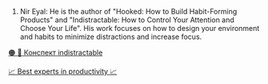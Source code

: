 1. Nir Eyal: He is the author of "Hooked: How to Build Habit-Forming Products" and "Indistractable: How to Control Your Attention and Choose Your Life". His work focuses on how to design your environment and habits to minimize distractions and increase focus.

[🟠 📖 Конспект indistractable](/404)

[📈 Best experts in productivity 📈](/404)
